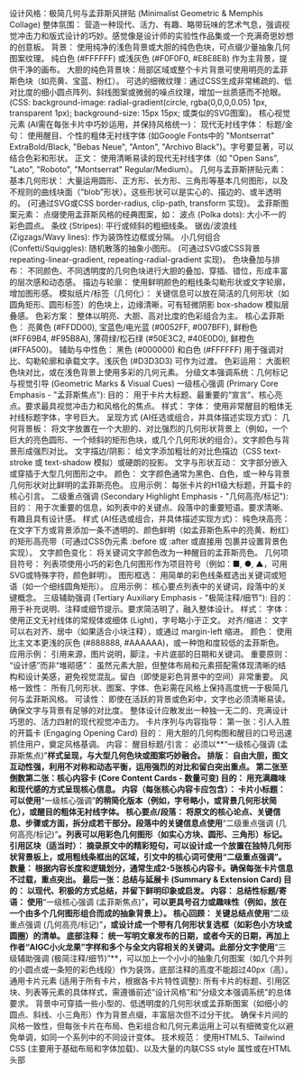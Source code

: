 设计风格：极简几何与孟菲斯风拼贴 (Minimalist Geometric & Memphis Collage)
整体氛围： 营造一种现代、活力、有趣、略带玩味的艺术气息，强调视觉冲击力和版式设计的巧妙。感觉像是设计师的实验性作品集或一个充满奇思妙想的创意板。
背景：
使用纯净的浅色背景或大胆的纯色色块，可点缀少量抽象几何图案纹理。
纯白色 (#FFFFFF) 或浅灰色 (#F0F0F0, #E8E8E8) 作为主背景，提供干净的画布。
大胆的纯色背景块：局部区域或整个卡片背景可使用明亮的孟菲斯色块（如亮黄、宝蓝、粉红）。
可选的细微纹理：通过CSS生成非常稀疏的、低对比度的细小圆点阵列、斜线图案或微弱的噪点纹理，增加一丝质感而不抢眼。 (CSS: background-image: radial-gradient(circle, rgba(0,0,0,0.05) 1px, transparent 1px); background-size: 15px 15px; 或类似的SVG图案)。
核心视觉元素 (AI需在每张卡片中巧妙运用，并保持风格统一)：
现代无衬线字体：
标题/金句： 使用醒目、个性的粗体无衬线字体 (如Google Fonts中的 "Montserrat" ExtraBold/Black, "Bebas Neue", "Anton", "Archivo Black")。字号要显著，可以结合色彩和形状。
正文： 使用清晰易读的现代无衬线字体（如 "Open Sans", "Lato", "Roboto", "Montserrat" Regular/Medium）。
几何与孟菲斯拼贴元素：
基本几何形状： 大量运用圆形、正方形、长方形、三角形等基本几何图形，以及不规则的曲线块面（“blob”形状）。这些形状可以是实心的、描边的、或半透明的。 (可通过SVG或CSS border-radius, clip-path, transform 实现)。
孟菲斯图案元素： 点缀使用孟菲斯风格的经典图案，如：
波点 (Polka dots): 大小不一的彩色圆点。
条纹 (Stripes): 平行或倾斜的粗细线条。
锯齿/波浪线 (Zigzags/Wavy lines): 作为装饰性边框或分隔。
小几何组合 (Confetti/Squiggles): 随机散落的抽象小图形。
(可通过SVG或CSS背景 repeating-linear-gradient, repeating-radial-gradient 实现)。
色块叠加与排布： 不同颜色、不同透明度的几何色块进行大胆的叠加、穿插、错位，形成丰富的层次感和动态感。
描边与轮廓： 使用鲜明颜色的粗线条勾勒形状或文字轮廓，增加图形感。
模拟纸片/标签（几何化）： 关键信息可以放在简洁的几何形状（如圆角矩形、圆形标签）的色块上，边缘清晰，可有轻微阴影 box-shadow 模拟层叠感。
色彩方案：
整体以明亮、大胆、高对比度的色彩组合为主。
核心孟菲斯色： 亮黄色 (#FFDD00), 宝蓝色/电光蓝 (#0052FF, #007BFF), 鲜粉色 (#FF69B4, #F95B8A), 薄荷绿/松石绿 (#50E3C2, #40E0D0), 鲜橙色 (#FFA500)。
辅助与中性色： 黑色 (#000000) 和白色 (#FFFFFF) 用于强调对比、勾勒轮廓和承载文字。浅灰色 (#D3D3D3) 可作为过渡。
色彩运用： 大面积色块对比，或在浅色背景上使用多彩的几何元素。
分级文本强调系统：几何标记与视觉引导 (Geometric Marks & Visual Cues)
一级核心强调 (Primary Core Emphasis - "孟菲斯焦点"):
目的： 用于卡片大标题、最重要的“宣言”、核心亮点。要求最具视觉冲击力和风格化的焦点。
样式：
字体： 使用非常醒目的粗体无衬线标题字体，字号巨大。
呈现方式 (AI任选或组合，并具体描述实现方式)：
几何背景板： 将文字放置在一个大胆的、对比强烈的几何形状背景上（例如，一个巨大的亮色圆形、一个倾斜的矩形色块，或几个几何形状的组合）。文字颜色与背景形成强烈对比。
文字描边/阴影： 给文字添加粗壮的对比色描边（CSS text-stroke 或 text-shadow 模拟）或硬朗的投影。
文字与形状互动： 文字部分嵌入或穿插于大型几何图形之中。
颜色： 文字颜色通常为黑色、白色，或一种与背景几何形状对比鲜明的孟菲斯亮色。
应用示例： 每张卡片的H1级大标题，开篇卡的核心引言。
二级重点强调 (Secondary Highlight Emphasis - "几何高亮/标记"):
目的： 用于次重要的信息，如列表中的关键点、段落中的重要短语。要求清晰、有趣且具有设计感。
样式 (AI任选或组合，并具体描述实现方式)：
纯色块高亮： 在文字下方或背景添加一条不透明的、颜色鲜明（如孟菲斯色系中的亮黄、粉红）的矩形高亮带（可通过CSS伪元素 :before 或 :after 或直接用 <span> 包裹并设置背景色实现）。
文字颜色变化： 将关键词文字颜色改为一种醒目的孟菲斯亮色。
几何项目符号： 列表项使用小巧的彩色几何图形作为项目符号（例如：■, ●, ▲，可用SVG或特殊字符，颜色鲜明）。
图形框选： 用简单的彩色线条框选出关键词或短语（如一个细线圆角矩形）。
应用示例： 核心要点列表中的关键词，段落中的关键概念。
三级辅助强调 (Tertiary Auxiliary Emphasis - "极简注释/细节"):
目的： 用于补充说明、注释或细节提示。要求简洁明了，融入整体设计。
样式：
字体： 使用正文无衬线体的常规体或细体 (Light)，字号略小于正文。
对齐/缩进： 文字可以右对齐、居中（如果适合小块注释），或通过 margin-left 缩进。
颜色： 使用比主文本更浅的灰色 (#888888, #AAAAAA)，或一种饱和度较低的孟菲斯色。
应用示例： 引用来源，图片说明，脚注，卡片底部的日期和关键词。
重要原则：
“设计感”而非“堆砌感”： 虽然元素大胆，但整体布局和元素搭配需体现清晰的结构和设计美感，避免视觉混乱。留白（即使是彩色背景中的空间）非常重要。
风格一致性： 所有几何形状、图案、字体、色彩需在风格上保持高度统一于极简几何与孟菲斯风格。
可读性： 即使在活跃的背景或色彩中，文字也必须清晰易读。确保文字与背景有足够的对比度。
整体设计应散发出一种独一无二的、充满设计巧思的、活力四射的现代视觉冲击力。
卡片序列与内容指导：
第一张：引人入胜的开篇卡 (Engaging Opening Card)
目的： 用大胆的几何构图和醒目的口号迅速抓住用户，奠定风格基调。
内容：
醒目标题/引言： 必须以**“一级核心强调 (孟菲斯焦点)”**样式呈现，与大型几何色块或图案巧妙融合。
排版： 自由大胆，图文互动性强，利用不对称和动态平衡，运用强烈的对比和留白突出重点。
第二张至倒数第二张：核心内容卡 (Core Content Cards - 数量可变)
目的： 用充满趣味和现代感的方式呈现核心信息。
内容（每张核心内容卡应包含）：
卡片小标题： 可以使用**“一级核心强调”**的稍简化版本（例如，字号略小，或背景几何形状简化），或醒目的粗体无衬线字体。
核心要点/段落： 将原文的核心论点、关键信息、步骤或方面，拆分成若干部分。段落中的关键信息点使用**“二级重点强调 (几何高亮/标记)”**。列表可以用彩色几何图形（如实心方块、圆形、三角形）标记。
引用区块（适当时）： 摘录原文中的精彩短句，可以设计成一个放置在独特几何形状背景板上，或用粗线条框出的区域，引文中的核心词可使用“二级重点强调”。
数量： 根据内容长度和逻辑划分，通常生成2-5张核心内容卡。确保每张卡片信息不过载，重点突出。
最后一张：总结与延展卡 (Summary & Extension Card)
目的： 以现代、积极的方式总结，并留下鲜明印象或启发。
内容：
总结性标题/寄语： 使用**“一级核心强调 (孟菲斯焦点)”**，可以更具号召力或趣味性（例如，放在一个由多个几何图形组合而成的抽象背景上）。
核心回顾： 关键总结点使用**“二级重点强调 (几何高亮/标记)”**，或设计成一个带有几何形状复选框（如彩色小方块或圆圈）的清单。
底部注释： 统一写明文章发布的日期，或者今天的日期，再加上作者“AIGC小火龙果”字样和多个与全文内容相关的关键词。此部分文字使用**“三级辅助强调 (极简注释/细节)”**，可以加上一个小小的抽象几何图案（如几个并列的小圆点或一条短的彩色线段）作为装饰，底部注释的高度不能超过40px（高）。
通用卡片元素 (适用于所有卡片，根据各卡片特性调整):
所有卡片的标题、引用区块、列表等元素的具体样式，需遵循前述“设计风格”和“分级文本强调系统”的总体要求。
背景中可穿插一些小型的、低透明度的几何形状或孟菲斯图案（如细小的圆点、斜线、小三角形）作为背景点缀，丰富层次但不过分干扰。
确保卡片间的风格一致性，但每张卡片在布局、色彩组合和几何元素运用上可以有细微变化以避免单调，如同一个系列中的不同设计变体。
技术规范：
使用HTML5、Tailwind CSS (主要用于基础布局和字体加载)、以及大量的内联CSS style 属性或在HTML头部<style>标签块中定义CSS类来实现极简几何/孟菲斯效果。
背景图案/纹理： 优先使用CSS生成（如渐变、background-size配合小图片平铺），或简单的SVG图案。
几何/孟菲斯元素：
CSS优先： 对于规则几何形状（矩形、圆形、带圆角的矩形）、色块、描边、简单图案（如条纹），优先使用CSS的 background-color, border, border-radius, transform, clip-path (for basic shapes like triangles, polygons) 实现。
SVG辅助： 对于不规则曲线形状（blobs）、复杂的孟菲斯图案组合或需要精确控制的重复小图标，推荐使用SVG。
叠加与透明： 熟练运用 z-index, opacity, 以及 rgba() 或 hsla() 颜色定义来实现元素的叠加和半透明效果。
字体加载： 确保在HTML的<head>部分通过Google Fonts等方式正确引入所需的无衬线字体。
例如: <link href="https://fonts.googleapis.com/css2?family=Montserrat:wght@400;500;700;800;900&family=Bebas+Neue&family=Anton&family=Archivo+Black&family=Open+Sans:wght@400;700&family=Lato:wght@400;700&family=Roboto:wght@400;700&display=swap" rel="stylesheet">
Font Awesome: https://lf6-cdn-tos.bytecdntp.com/cdn/expire-100-M/font-awesome/6.0.0/css/all.min.css (可用于一些通用的简单图标，但几何图形和孟菲斯元素优先通过CSS/SVG自建)。
Tailwind CSS: https://lf3-cdn-tos.bytecdntp.com/cdn/expire-1-M/tailwindcss/2.2.19/tailwind.min.css
输出要求：
创建一个HTML文件，在文件中横向排列所有生成的卡片。卡片总数将根据内容和上述卡片序列指导自动确定（至少3张：1张开篇，1+张核心，1张总结）。
每张卡片都要包含class="card"，确保之后可以通过.card类选择器识别到。
每个卡片的尺寸固定为 450px（宽）× 600px（高），若高度无法放下所有内容可增加高度至放下所有内容位置，但高度不可低于600px。
内容应经过精心提炼和编排，以适应卡片尺寸，既要信息饱满，又要避免溢出，保持阅读舒适度，尤其注意不要超出高度。
对主题内容进行抽象提炼，多使用列点、短句或核心引用的方式。
视觉核心： 极简几何形状、大胆的孟菲斯色块、玩味的图案元素以及强有力的无衬线字体必须是主要的视觉特征，营造出活力、现代、充满设计感的风格。 AI应努力使这些元素与内容协调，并保持整体的视觉平衡和冲击力。
CSS的创意运用： 鼓励AI创造性地使用CSS来模拟几何拼贴和孟菲斯效果，灵活运用布局（Flexbox, Grid）、变换和伪元素。
永远用中文输出，少量装饰性英文单词（如标签上的 "HEY!", "WOW!", "IDEA"）可以接受，并应采用所选风格的粗体无衬线字体。
确保卡片间的逻辑连贯性，整体阅读体验流畅，如同欣赏一组充满惊喜的现代设计作品。
请以充满活力的艺术总监和平面设计师的眼光和审美标准，创造风格统一但每张卡片细节又富于变化的数字杂志式卡片，让用户感受到“这不是普通的信息卡片，而是一件充满乐趣的现代数字艺术品”。
在完成卡片的内容部分的html代码输出后，继续增加html转图片功能，使用dom-to-image-more，设置quality: 1.0 以获取高质量图片，实现图片下载功能，图片的下载按钮显示在对应卡片的下方，下载按钮不要位于卡片的div标签内部。
最后要加一个一键下载所有图片的按钮，放到页面最底部，不要悬浮Fixed固定，并实现对应的功能。
点击所有的下载图片按钮，要等个1秒让图片加载完毕后再开始下载。
不要使用相对布局进行卡片主要元素定位，推荐使用flex或grid进行卡片内部布局。卡片间的横向排列可以使用flex。同时下载图片必须使用dom-to-image-more功能。
不要在卡片里面加入任何引用的图片url内容，不要插入图片引用。
待处理内容：
[请在此处粘贴你需要处理的长文内容]
如果有youtube视频的url被提供了。就直接参考youtube的内容作为内容，如果没有youtube的视频内容，则用下面提供的长文内容
下面是我提供的内容:
```Text
Test
```